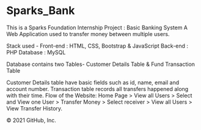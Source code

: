 # Sparks_Bank
This is a Sparks Foundation Internship Project : Basic Banking System A Web Application used to transfer money between multiple users.

Stack used - Front-end : HTML, CSS, Bootstrap & JavaScript     Back-end : PHP        Database : MySQL

Database contains two Tables- Customer Details Table & Fund Transaction Table

Customer Details table have basic fields such as id, name, email and account number. Transaction table records all transfers happened along with their time. Flow of the Website: Home Page > View all Users > Select and View one User > Transfer Money > Select receiver > View all Users > View Transfer History.

© 2021 GitHub, Inc.
